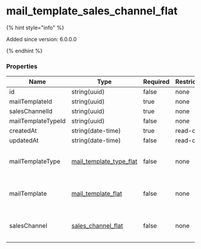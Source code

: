 
# mail_template_sales_channel_flat

{% hint style="info" %}

Added since version: 6.0.0.0

{% endhint %}

### Properties

|Name|Type|Required|Restrictions|Description|
|---|---|---|---|---|
|id|string(uuid)|false|none|none|
|mailTemplateId|string(uuid)|true|none|none|
|salesChannelId|string(uuid)|true|none|none|
|mailTemplateTypeId|string(uuid)|false|none|none|
|createdAt|string(date-time)|true|read-only|none|
|updatedAt|string(date-time)|false|read-only|none|
|mailTemplateType|[mail_template_type_flat](/schema/mail_template_type_flat.md)|false|none|Added since version: 6.0.0.0|
|mailTemplate|[mail_template_flat](/schema/mail_template_flat.md)|false|none|Added since version: 6.0.0.0|
|salesChannel|[sales_channel_flat](/schema/sales_channel_flat.md)|false|none|Added since version: 6.0.0.0|
